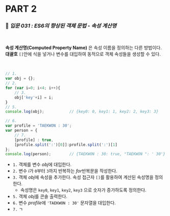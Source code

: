 # PART 2

###  :pencil: ***입문 031 :  ES6의 향상된 객체 문법 - 속성 계산명***

<br>

**속성 계산명(Computed Property Name)** 은 속성 이름을 정의하는 다른 방법이다.  **대괄호** `[]`안에 식을 넣거나 변수를 대입하여 동적으로 객체 속성들을 생성할 수 있다.

<br>

```javascript
// 1.
var obj = {};
// 2.
for (var i=0; i<4; i++){
    // 3.
    obj['key'+i] = i;
}
// 5.
console.log(obj);			// {key0: 0, key1: 1, key2: 2, key3: 3}

// 6.
var profile = 'TAEKWON : 30';
var person = {
    // 7.
    [profile] : true,
    [profile.split(':')[0]]:profile.split(':')[1]
};
console.log(person);		// {TAEKWON : 30: true, "TAEKWON ": ' 30'}
```

- `1.` 객체를 변수 *obj*에 대입한다.
- `2.` 변수 *i*가 `0`부터 `3`까지 반복하는 *for*반복문을 작성한다.
- `3.` 객체 *obj*에 속성을 추가한다. 속성 접근자 `[]`를 활용하여 계산된 속성명을 정의한다.
  - 속성명은 `key0`, `key1`, `key2`, `key3` 으로 숫자가 증가하도록 정의한다.
- `5.` 객체 *obj*를 콘솔 출력한다.
- `6.` 변수 *profile*에 `'TAEKWON : 30'` 문자열을 대입한다.
- `7.` ㄱ
